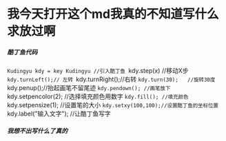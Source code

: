 # 我今天打开这个md我真的不知道写什么求放过啊

##### 酷丁鱼代码

`Kudingyu kdy = key Kudingyu //引入酷丁鱼
`kdy.step(x)     //移动X步
`kdy.turnLeft();// 左转
`kdy.turnRight();//右转
`kdy.turn(30);   //旋转30度
`kdy.penup();//抬起画笔不留尾迹
`kdy.pendown(); //画笔放下
`kdy.setpencolor(2); //选择填充颜色用数字
`kdy.fill(); //填充颜色
`kdy.setpensize(1);  //设置笔的大小
`kdy.setxy(100,100);//设置酷丁鱼的坐标位置
`kdy.label("输入文字"); //让酷丁鱼写字

##### 我想不出写什么了真的

